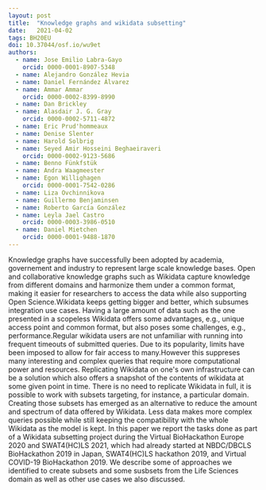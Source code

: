 ```yaml
---
layout: post
title:  "Knowledge graphs and wikidata subsetting"
date:   2021-04-02
tags: BH20EU
doi: 10.37044/osf.io/wu9et
authors:
  - name: Jose Emilio Labra-Gayo
    orcid: 0000-0001-8907-5348
  - name: Alejandro González Hevia
  - name: Daniel Fernández Álvarez
  - name: Ammar Ammar
    orcid: 0000-0002-8399-8990
  - name: Dan Brickley
  - name: Alasdair J. G. Gray
    orcid: 0000-0002-5711-4872
  - name: Eric Prud'hommeaux
  - name: Denise Slenter
  - name: Harold Solbrig
  - name: Seyed Amir Hosseini Beghaeiraveri
    orcid: 0000-0002-9123-5686
  - name: Benno Fünkfstük
  - name: Andra Waagmeester
  - name: Egon Willighagen
    orcid: 0000-0001-7542-0286
  - name: Liza Ovchinnikova
  - name: Guillermo Benjaminsen
  - name: Roberto García González
  - name: Leyla Jael Castro
    orcid: 0000-0003-3986-0510
  - name: Daniel Mietchen
    orcid: 0000-0001-9488-1870
---
```


Knowledge graphs have successfully been adopted by academia, governement and industry to represent large scale knowledge bases. Open and collaborative knowledge graphs such as Wikidata capture knowledge from different domains and harmonize them under a common format, making it easier for researchers to access the data while also supporting Open Science.Wikidata keeps getting bigger and better, which subsumes integration use cases. Having a large amount of data such as the one presented in a scopeless Wikidata offers some advantages, e.g., unique access point and common format, but also poses some challenges, e.g., performance.Regular wikidata users are not unfamiliar with running into frequent timeouts of submitted queries. Due to its popularity, limits have been imposed to allow for fair access to many.However this suppreses many interesting and complex queries that require more computational power and resources. Replicating Wikidata on one's own infrastructure can be a solution which also offers a snapshot of the contents of wikidata at some given point in time. There is no need to replicate Wikidata in full, it is possible to work with subsets targeting, for instance, a particular domain. Creating those subsets has emerged as an alternative to reduce the amount and spectrum of data offered by Wikidata. Less data makes more complex queries possible while still keeping the compatibility with the whole Wikidata as the model is kept.  In this paper we report the tasks done as part of a Wikidata subsetting project during the Virtual BioHackathon Europe 2020 and SWAT4(HC)LS 2021, which had already started at NBDC/DBCLS BioHackathon 2019 in Japan, SWAT4(HC)LS hackathon 2019, and Virtual COVID-19 BioHackathon 2019. We describe some of approaches we identified to create subsets and some susbsets from the Life Sciences domain as well as other use cases we also discussed.

